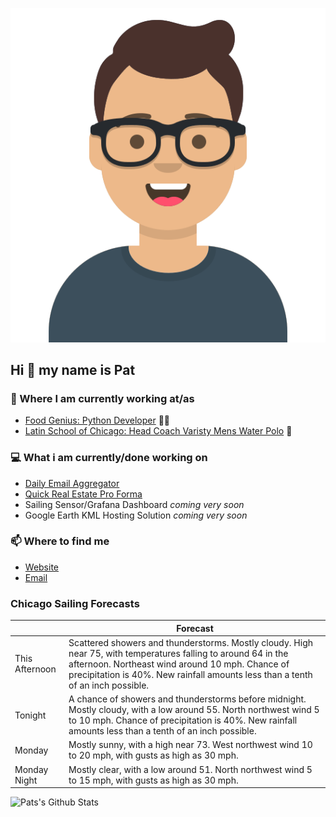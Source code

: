 [![Social banner for p-j-falconer](https://raw.githubusercontent.com/P-J-FALCONER/P-J-FALCONER/master/assets/avataaars.svg)](https://patfalconer.com/)
## Hi :wave: my name is Pat

### 💼 Where I am currently working at/as
- [Food Genius: Python Developer](https://getfoodgenius.com/) 🍔🐍
- [Latin School of Chicago: Head Coach Varisty Mens Water Polo](https://www.latinschool.org/) 🤽


### 💻 What i am currently/done working on
 - [Daily Email Aggregator](https://github.com/P-J-FALCONER/dott_daily_mail)
 - [Quick Real Estate Pro Forma](https://github.com/P-J-FALCONER/henry)
 - Sailing Sensor/Grafana Dashboard *coming very soon*
 - Google Earth KML Hosting Solution *coming very soon*

### 📫 Where to find me
 - [Website](https://patfalconer.com/)
 - [Email](mailto:patrick.j.falconer@gmail.com)


### Chicago Sailing Forecasts
|   | Forecast  |
|---|---|
| This Afternoon | Scattered showers and thunderstorms. Mostly cloudy. High near 75, with temperatures falling to around 64 in the afternoon. Northeast wind around 10 mph. Chance of precipitation is 40%. New rainfall amounts less than a tenth of an inch possible. |
| Tonight | A chance of showers and thunderstorms before midnight. Mostly cloudy, with a low around 55. North northwest wind 5 to 10 mph. Chance of precipitation is 40%. New rainfall amounts less than a tenth of an inch possible. |
| Monday | Mostly sunny, with a high near 73. West northwest wind 10 to 20 mph, with gusts as high as 30 mph. |
| Monday Night | Mostly clear, with a low around 51. North northwest wind 5 to 15 mph, with gusts as high as 30 mph. |

![Pats's Github Stats](https://github-readme-stats.vercel.app/api?username=p-j-falconer&show_icons=true&theme=radical)
